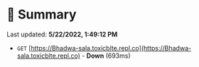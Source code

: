 # 📖 Summary
Last updated: **5/22/2022, 1:49:12 PM**

- `GET` [https://Bhadwa-sala.toxicblte.repl.co](https://Bhadwa-sala.toxicblte.repl.co) - **Down** (693ms)
